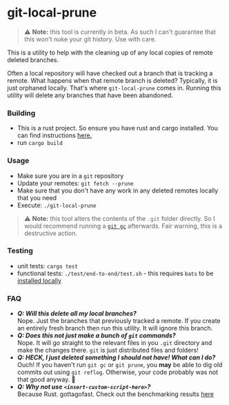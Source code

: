 # git-local-prune

> ⚠️ **Note:** this tool is currently in beta. As such I can't guarantee that this won't nuke your git history. Use with care.

This is a utility to help with the cleaning up of any local copies of remote deleted branches.

Often a local repository will have checked out a branch that is tracking a remote. What happens when that remote branch is deleted? Typically, it is just orphaned locally. That's where `git-local-prune` comes in. Running this utility will delete any branches that have been abandoned.

### Building

- This is a rust project. So ensure you have rust and cargo installed. You can find instructions [here.](https://www.rust-lang.org/tools/install)
- run `cargo build`

### Usage

- Make sure you are in a `git` repository
- Update your remotes: `git fetch --prune`
- Make sure that you don't have any work in any deleted remotes locally that you need
- Execute: `./git-local-prune`

> ⚠️ **Note:** this tool alters the contents of the `.git` folder directly. So I would recommend running a [`git gc`](https://git-scm.com/docs/git-gc) afterwards. Fair warning, this is a destructive action.

### Testing

- unit tests: `cargo test`
- functional tests: `./test/end-to-end/test.sh` - this requires `bats` to be [installed locally](https://github.com/sstephenson/bats/wiki/Install-Bats-Using-a-Package)

### FAQ

- ***Q: Will this delete all my local branches?***  
Nope. Just the branches that previously tracked a remote. If you create an entirely fresh branch then run this utility. It will ignore this branch.
- ***Q: Does this not just make a bunch of `git` commands?***  
Nope. It will go straight to the relevant files in you `.git` directory and make the changes there. `git` is just distributed files and folders!
- ***Q: HECK, I just deleted something I should not have! What can I do?***  
Ouch! If you haven't run `git gc` or `git prune`, you **may** be able to dig old commits out using `git reflog`. Otherwise, your code probably was not that good anyway. 🤷
- ***Q: Why not use `<insert-custom-script-here>`?***  
Because Rust. gottagofast. Check out the benchmarking results [here](BENCHMARK.md)
